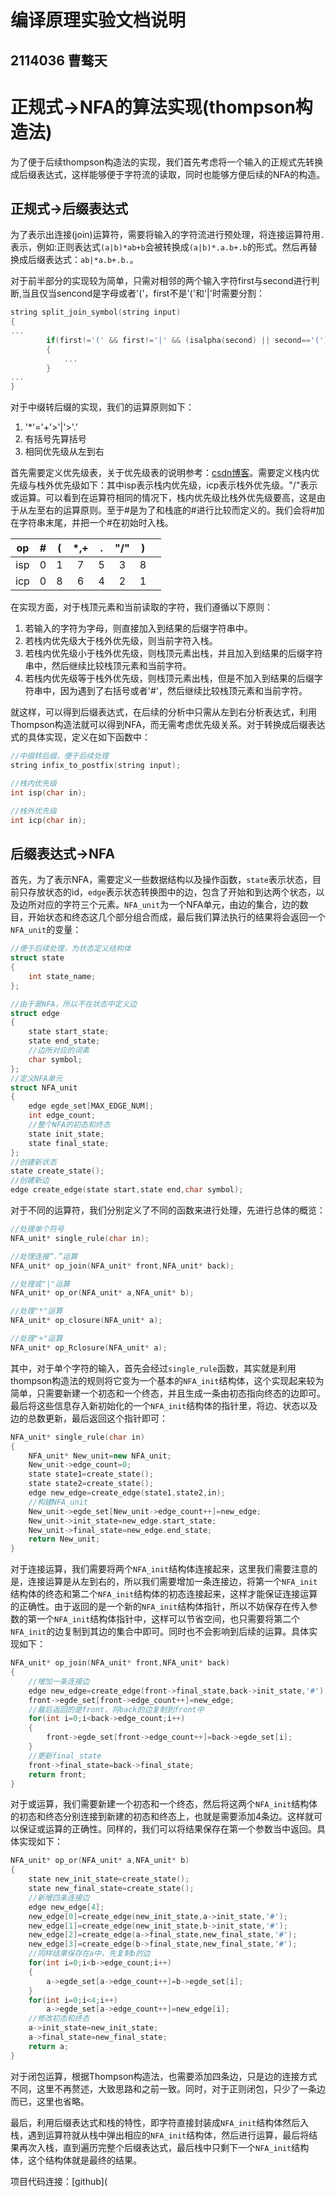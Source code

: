 # 编译原理实验文档说明
## 2114036 曹骜天
# 正规式->NFA的算法实现(thompson构造法)
为了便于后续thompson构造法的实现，我们首先考虑将一个输入的正规式先转换成后缀表达式，这样能够便于字符流的读取，同时也能够方便后续的NFA的构造。

## 正规式->后缀表达式
为了表示出连接(join)运算符，需要将输入的字符流进行预处理，将连接运算符用`.`表示，例如:正则表达式`(a|b)*ab+b`会被转换成`(a|b)*.a.b+.b`的形式。然后再替换成后缀表达式：`ab|*a.b+.b.`。

对于前半部分的实现较为简单，只需对相邻的两个输入字符first与second进行判断,当且仅当sencond是字母或者'('，first不是'('和'|'时需要分割：
```c++
string split_join_symbol(string input)
{
...
        if(first!='(' && first!='|' && (isalpha(second) || second=='('))
        {
            ...
        }  
...
}
```

对于中缀转后缀的实现，我们的运算原则如下：
1. '*'='+'>'|'>'.'
2. 有括号先算括号
3. 相同优先级从左到右

首先需要定义优先级表，关于优先级表的说明参考：[csdn博客](https://blog.csdn.net/qq_43432875/article/details/102515831)。需要定义栈内优先级与栈外优先级如下：其中isp表示栈内优先级，icp表示栈外优先级。"/"表示或运算。可以看到在运算符相同的情况下，栈内优先级比栈外优先级要高，这是由于从左至右的运算原则。至于#是为了和栈底的#进行比较而定义的。我们会将#加在字符串末尾，并把一个#在初始时入栈。


|op|#|(|*,+|.|"/"|)||
|:-:|:-:|:-:|:-:|:-:|:-:|:-:|:-:|
|isp|0|1|7|5|3|8||
|icp|0|8|6|4|2|1||

在实现方面，对于栈顶元素和当前读取的字符，我们遵循以下原则：
1. 若输入的字符为字母，则直接加入到结果的后缀字符串中。
2. 若栈内优先级大于栈外优先级，则当前字符入栈。
3. 若栈内优先级小于栈外优先级，则栈顶元素出栈，并且加入到结果的后缀字符串中，然后继续比较栈顶元素和当前字符。
4. 若栈内优先级等于栈外优先级，则栈顶元素出栈，但是不加入到结果的后缀字符串中，因为遇到了右括号或者'#'，然后继续比较栈顶元素和当前字符。

就这样，可以得到后缀表达式，在后续的分析中只需从左到右分析表达式，利用Thompson构造法就可以得到NFA，而无需考虑优先级关系。对于转换成后缀表达式的具体实现，定义在如下函数中：
```c++
//中缀转后缀，便于后续处理
string infix_to_postfix(string input);

//栈内优先级
int isp(char in);

//栈外优先级
int icp(char in);
```

## 后缀表达式->NFA
首先，为了表示NFA，需要定义一些数据结构以及操作函数，`state`表示状态，目前只存放状态的id，`edge`表示状态转换图中的边，包含了开始和到达两个状态，以及边所对应的字符三个元素。`NFA_unit`为一个NFA单元，由边的集合，边的数目，开始状态和终态这几个部分组合而成，最后我们算法执行的结果将会返回一个`NFA_unit`的变量：
```c++
//便于后续处理，为状态定义结构体
struct state
{
    int state_name;
};

//由于是NFA，所以不在状态中定义边
struct edge
{
    state start_state;
    state end_state;
    //边所对应的词素
    char symbol;
};
//定义NFA单元
struct NFA_unit
{
    edge egde_set[MAX_EDGE_NUM];
    int edge_count;
    //整个NFA的初态和终态
    state init_state;
    state final_state;
};
//创建新状态
state create_state();
//创建新边
edge create_edge(state start,state end,char symbol);
```
对于不同的运算符，我们分别定义了不同的函数来进行处理，先进行总体的概览：
```c++
//处理单个符号
NFA_unit* single_rule(char in);

//处理连接“.”运算
NFA_unit* op_join(NFA_unit* front,NFA_unit* back);

//处理或"|"运算
NFA_unit* op_or(NFA_unit* a,NFA_unit* b);

//处理"*"运算
NFA_unit* op_closure(NFA_unit* a);

//处理"+"运算
NFA_unit* op_Rclosure(NFA_unit* a);
```
其中，对于单个字符的输入，首先会经过`single_rule`函数，其实就是利用thompson构造法的规则将它变为一个基本的`NFA_init`结构体，这个实现起来较为简单，只需要新建一个初态和一个终态，并且生成一条由初态指向终态的边即可。最后将这些信息存入新初始化的一个`NFA_init`结构体的指针里，将边、状态以及边的总数更新，最后返回这个指针即可：
```c++
NFA_unit* single_rule(char in)
{
    NFA_unit* New_unit=new NFA_unit;
    New_unit->edge_count=0;
    state state1=create_state();
    state state2=create_state();
    edge new_edge=create_edge(state1,state2,in);
    //构建NFA_unit
    New_unit->egde_set[New_unit->edge_count++]=new_edge;
    New_unit->init_state=new_edge.start_state;
    New_unit->final_state=new_edge.end_state;
    return New_unit;
}
```
对于连接运算，我们需要将两个`NFA_init`结构体连接起来，这里我们需要注意的是，连接运算是从左到右的，所以我们需要增加一条连接边，将第一个`NFA_init`结构体的终态和第二个`NFA_init`结构体的初态连接起来，这样才能保证连接运算的正确性。由于返回的是一个新的`NFA_init`结构体指针，所以不妨保存在传入参数的第一个`NFA_init`结构体指针中，这样可以节省空间，也只需要将第二个`NFA_init`的边复制到其边的集合中即可。同时也不会影响到后续的运算。具体实现如下：
```c++
NFA_unit* op_join(NFA_unit* front,NFA_unit* back)
{
    //增加一条连接边
    edge new_edge=create_edge(front->final_state,back->init_state,'#');
    front->egde_set[front->edge_count++]=new_edge;
    //最后返回的是front，将back的边复制到front中
    for(int i=0;i<back->edge_count;i++)
    {
        front->egde_set[front->edge_count++]=back->egde_set[i];
    }
    //更新final_state
    front->final_state=back->final_state;
    return front;
}
```
对于或运算，我们需要新建一个初态和一个终态，然后将这两个`NFA_init`结构体的初态和终态分别连接到新建的初态和终态上，也就是需要添加4条边。这样就可以保证或运算的正确性。同样的，我们可以将结果保存在第一个参数当中返回。具体实现如下：
```c++
NFA_unit* op_or(NFA_unit* a,NFA_unit* b)
{
    state new_init_state=create_state();
    state new_final_state=create_state();
    //新增四条连接边
    edge new_edge[4];
    new_edge[0]=create_edge(new_init_state,a->init_state,'#');
    new_edge[1]=create_edge(new_init_state,b->init_state,'#');
    new_edge[2]=create_edge(a->final_state,new_final_state,'#');
    new_edge[3]=create_edge(b->final_state,new_final_state,'#');
    //同样结果保存在a中，先复制b的边
    for(int i=0;i<b->edge_count;i++)
    {
        a->egde_set[a->edge_count++]=b->egde_set[i];
    }
    for(int i=0;i<4;i++)
        a->egde_set[a->edge_count++]=new_edge[i];
    //修改初态和终态
    a->init_state=new_init_state;
    a->final_state=new_final_state;
    return a;
}
```
对于闭包运算，根据Thompson构造法，也需要添加四条边，只是边的连接方式不同，这里不再赘述，大致思路和之前一致。同时，对于正则闭包，只少了一条边而已，这里也省略。

最后，利用后缀表达式和栈的特性，即字符直接封装成`NFA_init`结构体然后入栈，遇到运算符就从栈中弹出相应的`NFA_init`结构体，然后进行运算，最后将结果再次入栈，直到遍历完整个后缀表达式，最后栈中只剩下一个`NFA_init`结构体，这个结构体就是最终的结果。

项目代码连接：[github](
